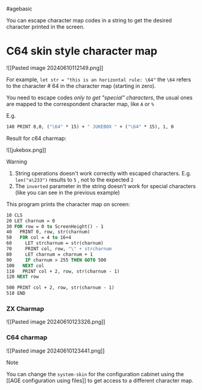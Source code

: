 #agebasic 

You can escape character map codes in a string to get the desired character printed in the screen.

# C64 skin style character map

![[Pasted image 20240610112149.png]]


For example, `let str = "this is an horizontal rule: \64"` the `\64` refers to the character # 64 in the character map (starting in zero).

You need to escape codes *only to get "special" characters*, the usual ones are mapped to the correspondent character map, like `A` or `%`

E.g.

```vb
140 PRINT 0,0, ("\64" * 15) + " JUKEBOX " + ("\64" * 15), 1, 0
```

Result for c64 charmap:

![[jukebox.png]]

> [!warning]
> 1. String operations doesn't work correctly with escaped characters. E.g. `len("a\233")` results to `5` , not to the expected `2`
> 2. The `inverted` parameter in the string doesn't work for special characters (like you can see in the previous example)
> 

This program prints the character map on screen:

```vb
10 CLS
20 LET charnum = 0
30 FOR row = 0 to ScreenHeight() - 1
40   PRINT 0, row, str(charnum)
50   FOR col = 4 to 16+4
60     LET strcharnum = str(charnum)
70     PRINT col, row, "\" + strcharnum
80     LET charnum = charnum + 1
90     IF charnum > 255 THEN GOTO 500
100   NEXT col
110   PRINT col + 2, row, str(charnum - 1)
120 NEXT row

500 PRINT col + 2, row, str(charnum - 1)
510 END
```

### ZX Charmap
![[Pasted image 20240610123326.png]]
### C64 charmap
![[Pasted image 20240610123441.png]]


> [!note]
> You can change the `system-skin` for the configuration cabinet using the [[AGE configuration using files]] to get access to a different character map.
> 


